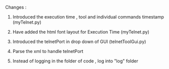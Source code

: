 Changes :

1. Introduced the execution time , tool and individual commands timestamp (myTelnet.py)

2. Have added the html font layout for Execution Time (myTelnet.py)

3. Introduced the telnetPort in drop down of GUI (telnetToolGui.py)

4. Parse the xml to handle telnetPort

5. Instead of logging in the folder of code , log into "log" folder
